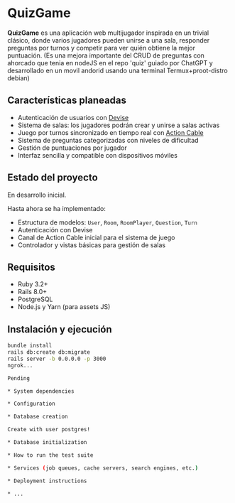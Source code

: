 # QuizGame

**QuizGame** es una aplicación web multijugador inspirada en un trivial clásico, donde varios jugadores pueden unirse a una sala, responder preguntas por turnos y competir para ver quién obtiene la mejor puntuación.
(Es una mejora importante del CRUD de preguntas con ahorcado que tenia en nodeJS en el repo 'quiz' guiado por ChatGPT y desarrollado en un movil andorid usando una terminal Termux+proot-distro debian)

## Características planeadas

- Autenticación de usuarios con [Devise](https://github.com/heartcombo/devise)
- Sistema de salas: los jugadores podrán crear y unirse a salas activas
- Juego por turnos sincronizado en tiempo real con [Action Cable](https://guides.rubyonrails.org/action_cable_overview.html)
- Sistema de preguntas categorizadas con niveles de dificultad
- Gestión de puntuaciones por jugador
- Interfaz sencilla y compatible con dispositivos móviles

## Estado del proyecto

En desarrollo inicial.

Hasta ahora se ha implementado:

- Estructura de modelos: `User`, `Room`, `RoomPlayer`, `Question`, `Turn`
- Autenticación con Devise
- Canal de Action Cable inicial para el sistema de juego
- Controlador y vistas básicas para gestión de salas

## Requisitos

- Ruby 3.2+
- Rails 8.0+
- PostgreSQL
- Node.js y Yarn (para assets JS)

## Instalación y ejecución

```bash
bundle install
rails db:create db:migrate
rails server -b 0.0.0.0 -p 3000
ngrok...

Pending

* System dependencies

* Configuration

* Database creation

Create with user postgres!

* Database initialization

* How to run the test suite

* Services (job queues, cache servers, search engines, etc.)

* Deployment instructions

* ...
